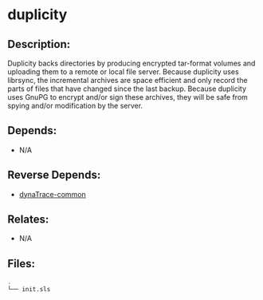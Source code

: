 # duplicity

## Description:

Duplicity backs directories by producing encrypted tar-format volumes and uploading them to a remote or local file server. Because duplicity uses librsync, the incremental archives are space efficient and only record the parts of files that have changed since the last backup. Because duplicity uses GnuPG to encrypt and/or sign these archives, they will be safe from spying and/or modification by the server.

## Depends:

  -  N/A

## Reverse Depends:

  -  [dynaTrace-common](/salt/dynaTrace-common)

## Relates:

  -  N/A

## Files:

```bash
.
└── init.sls
```
